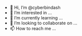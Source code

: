 - 👋 Hi, I’m @cyberbindash
- 👀 I’m interested in ...
- 🌱 I’m currently learning ...
- 💞️ I’m looking to collaborate on ...
- 📫 How to reach me ...

<!---
cyberbindash/cyberbindash is a ✨ special ✨ repository because its `README.md` (this file) appears on your GitHub profile.
You can click the Preview link to take a look at your changes.
--->
